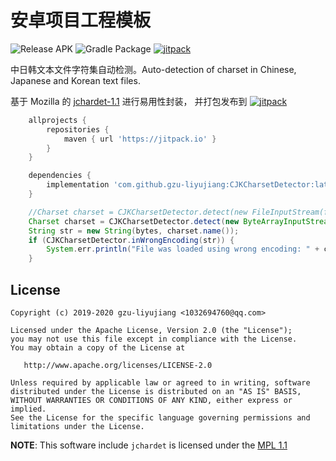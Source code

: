 # 安卓项目工程模板

![Release APK](https://github.com/gzu-liyujiang/CJKCharsetDetector/workflows/Release%20APK/badge.svg)
![Gradle Package](https://github.com/gzu-liyujiang/CJKCharsetDetector/workflows/Gradle%20Package/badge.svg)
[![jitpack](https://jitpack.io/v/gzu-liyujiang/CJKCharsetDetector.svg)](https://jitpack.io/#gzu-liyujiang/CJKCharsetDetector)

中日韩文本文件字符集自动检测。Auto-detection of charset in Chinese, Japanese and Korean text files.

基于 Mozilla 的 [jchardet-1.1](http://jchardet.sourceforge.net) 进行易用性封装， 并打包发布到 [![jitpack](https://jitpack.io/v/gzu-liyujiang/CJKCharsetDetector.svg)](https://jitpack.io/#gzu-liyujiang/CJKCharsetDetector)

```groovy
	allprojects {
		repositories {
			maven { url 'https://jitpack.io' }
		}
	}

	dependencies {
	    implementation 'com.github.gzu-liyujiang:CJKCharsetDetector:latest.version'
	}
```
```groovy
    //Charset charset = CJKCharsetDetector.detect(new FileInputStream(file));
    Charset charset = CJKCharsetDetector.detect(new ByteArrayInputStream(bytes));
    String str = new String(bytes, charset.name());
    if (CJKCharsetDetector.inWrongEncoding(str)) {
        System.err.println("File was loaded using wrong encoding: " + charset.name());
    }
```
## License

```text
Copyright (c) 2019-2020 gzu-liyujiang <1032694760@qq.com>

Licensed under the Apache License, Version 2.0 (the "License");
you may not use this file except in compliance with the License.
You may obtain a copy of the License at

   http://www.apache.org/licenses/LICENSE-2.0

Unless required by applicable law or agreed to in writing, software
distributed under the License is distributed on an "AS IS" BASIS,
WITHOUT WARRANTIES OR CONDITIONS OF ANY KIND, either express or implied.
See the License for the specific language governing permissions and
limitations under the License.
```
**NOTE**: This software include `jchardet` is licensed under the [MPL 1.1](http://www.mozilla.org/MPL/)
